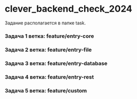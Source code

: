 # clever_backend_check_2024

Задание располагается в папке task.

### Задача 1 ветка: feature/entry-core

### Задача 2 ветка: feature/entry-file

### Задача 3 ветка: feature/entry-database

### Задача 4 ветка: feature/entry-rest

### Задача 5 ветка: feature/custom